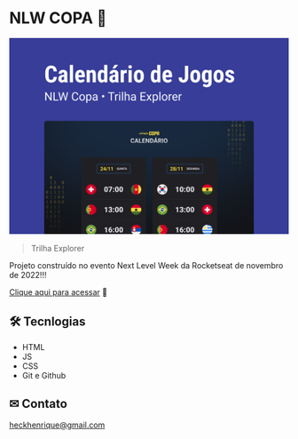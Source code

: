 # NLW COPA 🚀

![preview](./fundo.png)

> Trilha Explorer 

Projeto construído no evento Next Level Week da Rocketseat de novembro de 2022!!!

[Clique aqui para acessar](https://HenriqueHeck.github.io/nlw_Explorer/) 🔗


## 🛠 Tecnlogias

- HTML 
- JS
- CSS
- Git e Github

## ✉ Contato

heckhenrique@gmail.com